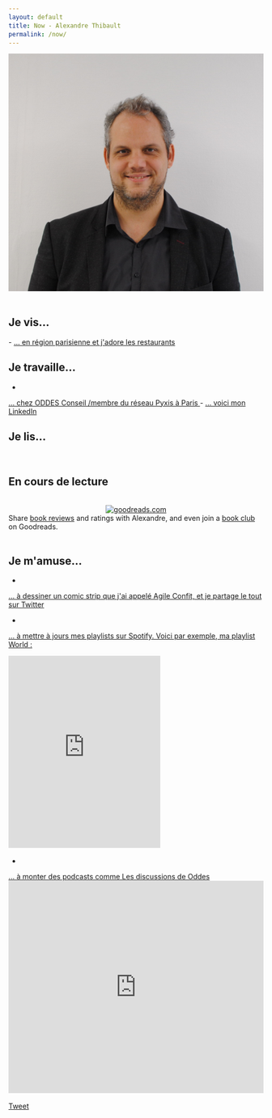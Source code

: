 ```yaml
---
layout: default
title: Now - Alexandre Thibault
permalink: /now/
---
```

<div class="clearfix">
	<a href="/a-propos">
		<img src="/images/Alexandre_Thibault_profil.jpg" class="img-floating-left-small" />
	</a>
</div>  
  
<br/>
<h2>Je vis...</h2>  
- 
<a href="/manger/paris">
	... en région parisienne et j'adore les restaurants
</a>

<h2>Je travaille...</h2>   
  
- 
<a href="http://www.oddes-pyxis.com/alexandre-thibault/" target="_now_work">
	... chez ODDES Conseil /membre du réseau Pyxis à Paris
</a>  
- 
<a href="https://www.linkedin.com/in/alexthib?locale=fr_FR&trk=profile_view_lang_sel_click" target="now_linkedin">
 ... voici mon LinkedIn
</a>  
  
<h2>Je lis...</h2>
<br/>
<div id="gr_custom_widget_1591289498">
  <div class="gr_custom_container_1591289498">
    <h2 class="gr_custom_header_1591289498">
    <a style="text-decoration: none;" rel="nofollow" href="https://www.goodreads.com/review/list/114895448-alexandre-thibault?shelf=currently-reading&amp;utm_medium=api&amp;utm_source=custom_widget">En cours de lecture</a>
    </h2>    
  </div>
  <br style="clear: both"/>
  <center>
    <a rel="nofollow" href="https://www.goodreads.com/"><img alt="goodreads.com" style="border:0" src="https://www.goodreads.com/images/widget/widget_logo.gif" /></a>
  </center>
  <noscript>
    Share <a rel="nofollow" href="https://www.goodreads.com/">book reviews</a> and ratings with Alexandre, and even join a <a rel="nofollow" href="https://www.goodreads.com/group">book club</a> on Goodreads.
  </noscript>
</div>
  
<br/>  
<h2>Je m'amuse...</h2>  
  
-   
<a href="https://twitter.com/AgileConfit" target="_agileconfit">
  ... à dessiner un comic strip que j'ai appelé Agile Confit, et je partage le tout sur Twitter
</a>  
  
-   
<a href="https://open.spotify.com/user/alexthib"
  target="_spotify">
	... à mettre à jours mes playlists sur Spotify. Voici par exemple, ma playlist World : 
</a>   
<iframe src="https://open.spotify.com/embed/playlist/5Gsi0s5DdboV5PGKwxrbQg" width="300" height="380" frameborder="0" allowtransparency="true" allow="encrypted-media"></iframe>  
  
-   
<a href="https://podcast.ausha.co/les-discussions-de-oddes" target="_podcast_oddes">
  ... à monter des podcasts comme Les discussions de Oddes
</a>   
<iframe frameborder="0" loading="lazy" id="ausha-ZRgi" height="420" style="border: none; width:100%; height:420px" src="https://player.ausha.co/index.html?playlistSlug=alexandre-thibault-les-discussions-de-oddes&playlist=true&color=%23e93918&display=horizontal&v=3&playerId=ausha-ZRgi"></iframe><script src="https://player.ausha.co/ausha-player.js"></script>  
  
<script src="https://www.goodreads.com/review/custom_widget/114895448.En%20cours%20de%20lecture?cover_position=left&cover_size=small&num_books=10&order=a&shelf=currently-reading&show_author=1&show_cover=1&show_rating=0&show_review=0&show_tags=0&show_title=1&sort=date_added&widget_bg_color=FFFFFF&widget_bg_transparent=&widget_border_width=1&widget_id=1591289498&widget_text_color=000000&widget_title_size=medium&widget_width=medium" type="text/javascript" charset="utf-8"></script>
  
<a href="https://twitter.com/share?ref_src={{site.url}}{{page.url}}" 
   class="twitter-share-button" 
   data-show-count="false">
	Tweet
</a>
<script async src="https://platform.twitter.com/widgets.js" charset="utf-8"></script>  
  